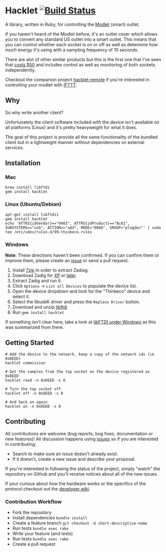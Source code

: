 # Hacklet [![Build Status](https://travis-ci.org/mcolyer/hacklet.png)](https://travis-ci.org/mcolyer/hacklet)

A library, written in Ruby, for controlling the [Modlet][modlet] (smart) outlet.

If you haven't heard of the Modlet before, it's an outlet cover which
allows you to convert any standard US outlet into a smart outlet. This
means that you can control whether each socket is on or off as well as
determine how much energy it's using with a sampling frequency of 10
seconds.

There are alot of other similar products but this is the first one that
I've seen that [costs $50][amazon] and includes control as well as
monitoring of both sockets independently.

Checkout the companion project [hacklet-remote] if you're interested in
controlling your modlet with [IFTTT].

## Why

So why write another client?

Unfortunately the client software included with the device isn't
available on all platforms (Linux) and it's pretty heavyweight for what
it does.

The goal of this project is provide all the same functionality of the
bundled client but in a lightweight manner without dependencies on
external services.

## Installation

### Mac

```shell
brew install libftdi
gem install hacklet
```

### Linux (Ubuntu/Debian)

```shell
apt-get install libftdi1
gem install hacklet
echo 'ATTRS{idVendor}=="0403", ATTRS{idProduct}=="8c81", SUBSYSTEMS=="usb", ACTION=="add", MODE="0660", GROUP="plugdev"' | sudo tee /etc/udev/rules.d/99-thinkeco.rules
```

### Windows

**Note**: These directions haven't been confirmed. If you can confirm
them or improve them, please create an [issue][issues] or send a pull request.

1. Install [7zip] in order to extract Zadiag.
1. Download Zadig for [XP][zadiag-xp] or [later][zadiag-later].
1. Extract Zadig and run it.
1. Click `Options` -> `List all Devices` to populate the device list.
1. Open the device dropdown and look for the "Thinkeco" device and select it.
1. Select the libusbK driver and press the `Replace Driver` button.
1. Download and unzip [libftdi][libftdi-win]
1. Run `gem install hacklet`

If something isn't clear here, take a look at [libFTDI under Windows][libftdi-win-post] as this was summarized from there.

## Getting Started

```shell
# Add the device to the network, keep a copy of the network ids (ie 0xDEED)
hacklet commission

# Get the samples from the top socket on the device registered as 0xDEED
hacklet read -n 0xDEED -s 0

# Turn the top socket off
hacklet off -n 0xDEED -s 0

# And back on again
hacklet on -n 0xDEED -s 0
```

## Contributing

All contributions are welcome (bug reports, bug fixes, documentation or
new features)! All discussion happens using [issues] so if you are
interested in contributing:

* Search to make sure an issue doesn't already exist.
* If it doesn't, create a new issue and describe your proposal.

If you're interested in following the status of the project, simply
"watch" the repository on Github and you'll receive notices about all of
the new issues.

If your curious about how the hardware works or the specifics of the
protocol checkout out the [developer wiki].

### Contribution Workflow

* Fork the repository
* Install dependencies `bundle install`
* Create a feature branch `git checkout -b short-descriptive-name`
* Run tests `bundle exec rake`
* Write your feature (and tests)
* Run tests `bundle exec rake`
* Create a pull request

[modlet]: http://themodlet.com
[amazon]: http://www.amazon.com/gp/product/B00AAT43OA/ref=as_li_qf_sp_asin_tl?ie=UTF8&camp=1789&creative=9325&creativeASIN=B00AAT43OA&linkCode=as2&tag=matcol-20
[issues]: https://github.com/mcolyer/hacklet/issues
[developer wiki]: https://github.com/mcolyer/hacklet/wiki
[hacklet-remote]: https://github.com/mcolyer/hacklet-remote/
[IFTTT]: http://ifttt.com
[7zip]: http://www.7-zip.org/
[libftdi-win]: http://code.google.com/p/picusb/downloads/detail?name=libftdi1-1.0_devkit_mingw32_17Feb2013.zip
[zadiag-xp]: http://sourceforge.net/projects/libwdi/files/zadig/zadig_xp_v2.0.1.160.7z/download
[zadiag-later]: http://sourceforge.net/projects/libwdi/files/zadig/zadig_v2.0.1.160.7z/download
[libftdi-win-post]: http://embedded-funk.blogspot.com/2013/03/libftdi-under-windows.html
